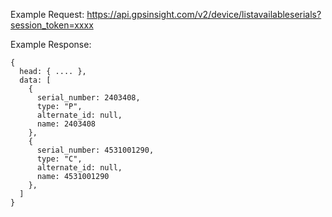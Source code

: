 Example Request: https://api.gpsinsight.com/v2/device/listavailableserials?session_token=xxxx

Example Response:

    {
      head: { .... },
      data: [
        {
          serial_number: 2403408,
          type: "P",
          alternate_id: null,
          name: 2403408
        },
        {
          serial_number: 4531001290,
          type: "C",
          alternate_id: null,
          name: 4531001290
        },
      ]
    }
